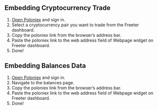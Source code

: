 ## Embedding Cryptocurrency Trade

1. <a href="{{ curItem.homeUrl|e }}" rel="nofollow" target="_blank">Open Poloniex</a> and sign in.
2. Select a cryptocurrency pair you want to trade from the Freeter dashboard.
3. Copy the poloniex link from the browser’s address bar.
4. Paste the poloniex link to the web address field of Webpage widget on Freeter dashboard.
5. Done!

## Embedding Balances Data

1. <a href="{{ curItem.homeUrl|e }}" rel="nofollow" target="_blank">Open Poloniex</a> and sign in.
2. Navigate to the balances page.
3. Copy the poloniex link from the browser’s address bar.
4. Paste the poloniex link to the web address field of Webpage widget on Freeter dashboard.
5. Done!
